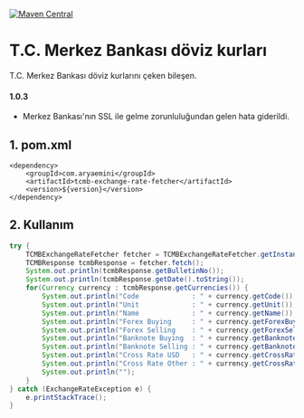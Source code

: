 [![Maven Central](https://maven-badges.herokuapp.com/maven-central/com.aryaemini/tcmb-exchange-rate-fetcher/badge.svg)](https://maven-badges.herokuapp.com/maven-central/com.aryaemini/tcmb-exchange-rate-fetcher/)
# T.C. Merkez Bankası döviz kurları

T.C. Merkez Bankası döviz kurlarını çeken bileşen.

#### 1.0.3
- Merkez Bankası'nın SSL ile gelme zorunluluğundan gelen hata giderildi.


## 1. pom.xml

    <dependency>
        <groupId>com.aryaemini</groupId>
        <artifactId>tcmb-exchange-rate-fetcher</artifactId>
        <version>${version}</version>
    </dependency>


## 2. Kullanım
```java
try {
    TCMBExchangeRateFetcher fetcher = TCMBExchangeRateFetcher.getInstance();
    TCMBResponse tcmbResponse = fetcher.fetch();
    System.out.println(tcmbResponse.getBulletinNo());
    System.out.println(tcmbResponse.getDate().toString());
    for(Currency currency : tcmbResponse.getCurrencies()) {
        System.out.println("Code             : " + currency.getCode());
        System.out.println("Unit             : " + currency.getUnit());
        System.out.println("Name             : " + currency.getName());
        System.out.println("Forex Buying     : " + currency.getForexBuying());
        System.out.println("Forex Selling    : " + currency.getForexSelling());
        System.out.println("Banknote Buying  : " + currency.getBanknoteBuying());
        System.out.println("Banknote Selling : " + currency.getBanknoteSelling());
        System.out.println("Cross Rate USD   : " + currency.getCrossRateUsd());
        System.out.println("Cross Rate Other : " + currency.getCrossRateOther());
        System.out.println("");
    }
} catch (ExchangeRateException e) {
    e.printStackTrace();
}
```
